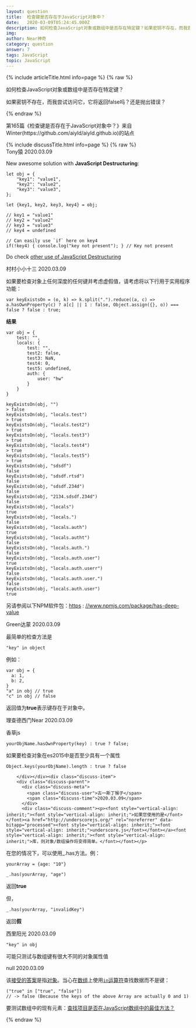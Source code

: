 ```yaml
---
layout: question
title:  检查键是否存在于JavaScript对象中？
date:   2020-03-09T05:24:45.000Z
description: 如何检查JavaScript对象或数组中是否存在特定键？如果密钥不存在，而我尝试访问它，它将返回false吗？还是抛出错误？...
img: 
author: Near神奇
category: question
answer: 7
tags: JavaScript
topic: JavaScript
---
```

<div class="article-root">
  <div class="article">
    {% include articleTitle.html info=page %}
    {% raw %}
    <div class="article-content"><p><font style="vertical-align: inherit;"><font style="vertical-align: inherit;">如何检查JavaScript对象或数组中是否存在特定键？</font></font></p>

<p><font style="vertical-align: inherit;"><font style="vertical-align: inherit;">如果密钥不存在，而我尝试访问它，它将返回false吗？</font><font style="vertical-align: inherit;">还是抛出错误？</font></font></p></div>
    {% endraw %}
  </div>
  <p class="winter_mark">第165篇《检查键是否存在于JavaScript对象中？》来自Winter(https://github.com/aiyld/aiyld.github.io)的站点</p>
  <div class="discuss-wrapper">
    {% include discussTitle.html info=page %}
    {% raw %}
    <div class="discuss-item">
        <div class="discuss-parent">
          <div class="discuss-meta">
            <span class="discuss-user">Tony猿</span>
            <span class="discuss-time">2020.03.09</span>
          </div>
          <div class="discuss-comment"><p>New awesome solution with <strong>JavaScript Destructuring</strong>:</p>

<pre class="lang-js prettyprint prettyprinted" style=""><code><span class="kwd">let</span><span class="pln"> obj </span><span class="pun">=</span><span class="pln"> </span><span class="pun">{</span><span class="pln">
    </span><span class="str">"key1"</span><span class="pun">:</span><span class="pln"> </span><span class="str">"value1"</span><span class="pun">,</span><span class="pln">
    </span><span class="str">"key2"</span><span class="pun">:</span><span class="pln"> </span><span class="str">"value2"</span><span class="pun">,</span><span class="pln">
    </span><span class="str">"key3"</span><span class="pun">:</span><span class="pln"> </span><span class="str">"value3"</span><span class="pun">,</span><span class="pln">
</span><span class="pun">};</span><span class="pln">

</span><span class="kwd">let</span><span class="pln"> </span><span class="pun">{</span><span class="pln">key1</span><span class="pun">,</span><span class="pln"> key2</span><span class="pun">,</span><span class="pln"> key3</span><span class="pun">,</span><span class="pln"> key4</span><span class="pun">}</span><span class="pln"> </span><span class="pun">=</span><span class="pln"> obj</span><span class="pun">;</span><span class="pln">

</span><span class="com">// key1 = "value1"</span><span class="pln">
</span><span class="com">// key2 = "value2"</span><span class="pln">
</span><span class="com">// key3 = "value3"</span><span class="pln">
</span><span class="com">// key4 = undefined</span><span class="pln">

</span><span class="com">// Can easily use `if` here on key4</span><span class="pln">
</span><span class="kwd">if</span><span class="pun">(!</span><span class="pln">key4</span><span class="pun">)</span><span class="pln"> </span><span class="pun">{</span><span class="pln"> console</span><span class="pun">.</span><span class="pln">log</span><span class="pun">(</span><span class="str">"key not present"</span><span class="pun">);</span><span class="pln"> </span><span class="pun">}</span><span class="pln"> </span><span class="com">// Key not present</span></code></pre>

<p>Do check <a href="https://developer.mozilla.org/en-US/docs/Web/JavaScript/Reference/Operators/Destructuring_assignment" rel="nofollow noreferrer" data-bitapp="processed">other use of JavaScript Destructuring</a></p></div>
        </div></div><div class="discuss-item">
        <div class="discuss-parent">
          <div class="discuss-meta">
            <span class="discuss-user">村村小小十三</span>
            <span class="discuss-time">2020.03.09</span>
          </div>
          <div class="discuss-comment"><p><font style="vertical-align: inherit;"><font style="vertical-align: inherit;">如果要检查对象上任何深度的任何键并考虑虚假值，请考虑将以下行用于实用程序功能：</font></font></p>

<pre class="lang-js prettyprint prettyprinted" style=""><code><span class="kwd">var</span><span class="pln"> keyExistsOn </span><span class="pun">=</span><span class="pln"> </span><span class="pun">(</span><span class="pln">o</span><span class="pun">,</span><span class="pln"> k</span><span class="pun">)</span><span class="pln"> </span><span class="pun">=&gt;</span><span class="pln"> k</span><span class="pun">.</span><span class="pln">split</span><span class="pun">(</span><span class="str">"."</span><span class="pun">).</span><span class="pln">reduce</span><span class="pun">((</span><span class="pln">a</span><span class="pun">,</span><span class="pln"> c</span><span class="pun">)</span><span class="pln"> </span><span class="pun">=&gt;</span><span class="pln"> a</span><span class="pun">.</span><span class="pln">hasOwnProperty</span><span class="pun">(</span><span class="pln">c</span><span class="pun">)</span><span class="pln"> </span><span class="pun">?</span><span class="pln"> a</span><span class="pun">[</span><span class="pln">c</span><span class="pun">]</span><span class="pln"> </span><span class="pun">||</span><span class="pln"> </span><span class="lit">1</span><span class="pln"> </span><span class="pun">:</span><span class="pln"> </span><span class="kwd">false</span><span class="pun">,</span><span class="pln"> </span><span class="typ">Object</span><span class="pun">.</span><span class="pln">assign</span><span class="pun">({},</span><span class="pln"> o</span><span class="pun">))</span><span class="pln"> </span><span class="pun">===</span><span class="pln"> </span><span class="kwd">false</span><span class="pln"> </span><span class="pun">?</span><span class="pln"> </span><span class="kwd">false</span><span class="pln"> </span><span class="pun">:</span><span class="pln"> </span><span class="kwd">true</span><span class="pun">;</span></code></pre>

<p><strong><font style="vertical-align: inherit;"><font style="vertical-align: inherit;">结果</font></font></strong></p>

<pre class="lang-js prettyprint prettyprinted" style=""><code><span class="kwd">var</span><span class="pln"> obj </span><span class="pun">=</span><span class="pln"> </span><span class="pun">{</span><span class="pln">
    test</span><span class="pun">:</span><span class="pln"> </span><span class="str">""</span><span class="pun">,</span><span class="pln">
    locals</span><span class="pun">:</span><span class="pln"> </span><span class="pun">{</span><span class="pln">
        test</span><span class="pun">:</span><span class="pln"> </span><span class="str">""</span><span class="pun">,</span><span class="pln">
        test2</span><span class="pun">:</span><span class="pln"> </span><span class="kwd">false</span><span class="pun">,</span><span class="pln">
        test3</span><span class="pun">:</span><span class="pln"> </span><span class="kwd">NaN</span><span class="pun">,</span><span class="pln">
        test4</span><span class="pun">:</span><span class="pln"> </span><span class="lit">0</span><span class="pun">,</span><span class="pln">
        test5</span><span class="pun">:</span><span class="pln"> </span><span class="kwd">undefined</span><span class="pun">,</span><span class="pln">
        auth</span><span class="pun">:</span><span class="pln"> </span><span class="pun">{</span><span class="pln">
            user</span><span class="pun">:</span><span class="pln"> </span><span class="str">"hw"</span><span class="pln">
        </span><span class="pun">}</span><span class="pln">
    </span><span class="pun">}</span><span class="pln">
</span><span class="pun">}</span><span class="pln">

keyExistsOn</span><span class="pun">(</span><span class="pln">obj</span><span class="pun">,</span><span class="pln"> </span><span class="str">""</span><span class="pun">)</span><span class="pln">
</span><span class="pun">&gt;</span><span class="pln"> </span><span class="kwd">false</span><span class="pln">
keyExistsOn</span><span class="pun">(</span><span class="pln">obj</span><span class="pun">,</span><span class="pln"> </span><span class="str">"locals.test"</span><span class="pun">)</span><span class="pln">
</span><span class="pun">&gt;</span><span class="pln"> </span><span class="kwd">true</span><span class="pln">
keyExistsOn</span><span class="pun">(</span><span class="pln">obj</span><span class="pun">,</span><span class="pln"> </span><span class="str">"locals.test2"</span><span class="pun">)</span><span class="pln">
</span><span class="pun">&gt;</span><span class="pln"> </span><span class="kwd">true</span><span class="pln">
keyExistsOn</span><span class="pun">(</span><span class="pln">obj</span><span class="pun">,</span><span class="pln"> </span><span class="str">"locals.test3"</span><span class="pun">)</span><span class="pln">
</span><span class="pun">&gt;</span><span class="pln"> </span><span class="kwd">true</span><span class="pln">
keyExistsOn</span><span class="pun">(</span><span class="pln">obj</span><span class="pun">,</span><span class="pln"> </span><span class="str">"locals.test4"</span><span class="pun">)</span><span class="pln">
</span><span class="pun">&gt;</span><span class="pln"> </span><span class="kwd">true</span><span class="pln">
keyExistsOn</span><span class="pun">(</span><span class="pln">obj</span><span class="pun">,</span><span class="pln"> </span><span class="str">"locals.test5"</span><span class="pun">)</span><span class="pln">
</span><span class="pun">&gt;</span><span class="pln"> </span><span class="kwd">true</span><span class="pln">
keyExistsOn</span><span class="pun">(</span><span class="pln">obj</span><span class="pun">,</span><span class="pln"> </span><span class="str">"sdsdf"</span><span class="pun">)</span><span class="pln">
</span><span class="kwd">false</span><span class="pln">
keyExistsOn</span><span class="pun">(</span><span class="pln">obj</span><span class="pun">,</span><span class="pln"> </span><span class="str">"sdsdf.rtsd"</span><span class="pun">)</span><span class="pln">
</span><span class="kwd">false</span><span class="pln">
keyExistsOn</span><span class="pun">(</span><span class="pln">obj</span><span class="pun">,</span><span class="pln"> </span><span class="str">"sdsdf.234d"</span><span class="pun">)</span><span class="pln">
</span><span class="kwd">false</span><span class="pln">
keyExistsOn</span><span class="pun">(</span><span class="pln">obj</span><span class="pun">,</span><span class="pln"> </span><span class="str">"2134.sdsdf.234d"</span><span class="pun">)</span><span class="pln">
</span><span class="kwd">false</span><span class="pln">
keyExistsOn</span><span class="pun">(</span><span class="pln">obj</span><span class="pun">,</span><span class="pln"> </span><span class="str">"locals"</span><span class="pun">)</span><span class="pln">
</span><span class="kwd">true</span><span class="pln">
keyExistsOn</span><span class="pun">(</span><span class="pln">obj</span><span class="pun">,</span><span class="pln"> </span><span class="str">"locals."</span><span class="pun">)</span><span class="pln">
</span><span class="kwd">false</span><span class="pln">
keyExistsOn</span><span class="pun">(</span><span class="pln">obj</span><span class="pun">,</span><span class="pln"> </span><span class="str">"locals.auth"</span><span class="pun">)</span><span class="pln">
</span><span class="kwd">true</span><span class="pln">
keyExistsOn</span><span class="pun">(</span><span class="pln">obj</span><span class="pun">,</span><span class="pln"> </span><span class="str">"locals.autht"</span><span class="pun">)</span><span class="pln">
</span><span class="kwd">false</span><span class="pln">
keyExistsOn</span><span class="pun">(</span><span class="pln">obj</span><span class="pun">,</span><span class="pln"> </span><span class="str">"locals.auth."</span><span class="pun">)</span><span class="pln">
</span><span class="kwd">false</span><span class="pln">
keyExistsOn</span><span class="pun">(</span><span class="pln">obj</span><span class="pun">,</span><span class="pln"> </span><span class="str">"locals.auth.user"</span><span class="pun">)</span><span class="pln">
</span><span class="kwd">true</span><span class="pln">
keyExistsOn</span><span class="pun">(</span><span class="pln">obj</span><span class="pun">,</span><span class="pln"> </span><span class="str">"locals.auth.userr"</span><span class="pun">)</span><span class="pln">
</span><span class="kwd">false</span><span class="pln">
keyExistsOn</span><span class="pun">(</span><span class="pln">obj</span><span class="pun">,</span><span class="pln"> </span><span class="str">"locals.auth.user."</span><span class="pun">)</span><span class="pln">
</span><span class="kwd">false</span><span class="pln">
keyExistsOn</span><span class="pun">(</span><span class="pln">obj</span><span class="pun">,</span><span class="pln"> </span><span class="str">"locals.auth.user"</span><span class="pun">)</span><span class="pln">
</span><span class="kwd">true</span></code></pre>

<p><font style="vertical-align: inherit;"><font style="vertical-align: inherit;">另请参阅以下NPM软件包：</font><a href="https://www.npmjs.com/package/has-deep-value" rel="nofollow noreferrer" data-bitapp="processed"><font style="vertical-align: inherit;">https</font></a><font style="vertical-align: inherit;"> : </font></font><a href="https://www.npmjs.com/package/has-deep-value" rel="nofollow noreferrer" data-bitapp="processed"><font style="vertical-align: inherit;"><font style="vertical-align: inherit;">//www.npmjs.com/package/has-deep-value</font></font></a></p></div>
        </div></div><div class="discuss-item">
        <div class="discuss-parent">
          <div class="discuss-meta">
            <span class="discuss-user">Green达蒙</span>
            <span class="discuss-time">2020.03.09</span>
          </div>
          <div class="discuss-comment"><p><font style="vertical-align: inherit;"><font style="vertical-align: inherit;">最简单的检查方法是 </font></font></p>

<pre class="lang-js prettyprint prettyprinted" style=""><code><span class="str">"key"</span><span class="pln"> in object</span></code></pre>

<p><font style="vertical-align: inherit;"><font style="vertical-align: inherit;">例如： </font></font></p>

<pre class="lang-js prettyprint prettyprinted" style=""><code><span class="kwd">var</span><span class="pln"> obj </span><span class="pun">=</span><span class="pln"> </span><span class="pun">{</span><span class="pln">
  a</span><span class="pun">:</span><span class="pln"> </span><span class="lit">1</span><span class="pun">,</span><span class="pln">
  b</span><span class="pun">:</span><span class="pln"> </span><span class="lit">2</span><span class="pun">,</span><span class="pln">
</span><span class="pun">}</span><span class="pln">
</span><span class="str">"a"</span><span class="pln"> in obj </span><span class="com">// true</span><span class="pln">
</span><span class="str">"c"</span><span class="pln"> in obj </span><span class="com">// false</span></code></pre>

<p><font style="vertical-align: inherit;"><font style="vertical-align: inherit;">返回值为</font></font><strong><font style="vertical-align: inherit;"><font style="vertical-align: inherit;">true</font></font></strong><font style="vertical-align: inherit;"><font style="vertical-align: inherit;">表示键存在于对象中。</font></font></p></div>
        </div></div><div class="discuss-item">
        <div class="discuss-parent">
          <div class="discuss-meta">
            <span class="discuss-user">理查德西门Near</span>
            <span class="discuss-time">2020.03.09</span>
          </div>
          <div class="discuss-comment"><p><font style="vertical-align: inherit;"><font style="vertical-align: inherit;">香草js</font></font></p>

<pre class="lang-js prettyprint prettyprinted" style=""><code><span class="pln">yourObjName</span><span class="pun">.</span><span class="pln">hasOwnProperty</span><span class="pun">(</span><span class="pln">key</span><span class="pun">)</span><span class="pln"> </span><span class="pun">:</span><span class="pln"> </span><span class="kwd">true</span><span class="pln"> </span><span class="pun">?</span><span class="pln"> </span><span class="kwd">false</span><span class="pun">;</span></code></pre>

<p><font style="vertical-align: inherit;"><font style="vertical-align: inherit;">如果要检查对象在es2015中是否至少具有一个属性</font></font></p>

<pre class="lang-js prettyprint prettyprinted" style=""><code><span class="typ">Object</span><span class="pun">.</span><span class="pln">keys</span><span class="pun">(</span><span class="pln">yourObjName</span><span class="pun">).</span><span class="pln">length </span><span class="pun">:</span><span class="pln"> </span><span class="kwd">true</span><span class="pln"> </span><span class="pun">?</span><span class="pln"> </span><span class="kwd">false</span></code></pre></div>
        </div></div><div class="discuss-item">
        <div class="discuss-parent">
          <div class="discuss-meta">
            <span class="discuss-user">古一斯丁猴子</span>
            <span class="discuss-time">2020.03.09</span>
          </div>
          <div class="discuss-comment"><p><font style="vertical-align: inherit;"><font style="vertical-align: inherit;">如果您使用的是</font></font><a href="http://underscorejs.org/" rel="noreferrer" data-bitapp="processed"><font style="vertical-align: inherit;"><font style="vertical-align: inherit;">underscore.js</font></font></a><font style="vertical-align: inherit;"><font style="vertical-align: inherit;">库，则对象/数组操作将变得简单。</font></font></p>

<p><font style="vertical-align: inherit;"><font style="vertical-align: inherit;">在您的情况下，可以使用_.has方法。</font><font style="vertical-align: inherit;">例：</font></font></p>

<pre class="lang-js prettyprint prettyprinted" style=""><code><span class="pln">yourArray </span><span class="pun">=</span><span class="pln"> </span><span class="pun">{</span><span class="pln">age</span><span class="pun">:</span><span class="pln"> </span><span class="str">"10"</span><span class="pun">}</span><span class="pln">

_</span><span class="pun">.</span><span class="pln">has</span><span class="pun">(</span><span class="pln">yourArray</span><span class="pun">,</span><span class="pln"> </span><span class="str">"age"</span><span class="pun">)</span></code></pre>

<p><font style="vertical-align: inherit;"><font style="vertical-align: inherit;">返回</font></font><strong><font style="vertical-align: inherit;"><font style="vertical-align: inherit;">true</font></font></strong> </p>

<p><font style="vertical-align: inherit;"><font style="vertical-align: inherit;">但，</font></font></p>

<pre class="lang-js prettyprint prettyprinted" style=""><code><span class="pln">_</span><span class="pun">.</span><span class="pln">has</span><span class="pun">(</span><span class="pln">yourArray</span><span class="pun">,</span><span class="pln"> </span><span class="str">"invalidKey"</span><span class="pun">)</span></code></pre>

<p><font style="vertical-align: inherit;"><font style="vertical-align: inherit;">返回</font></font><strong><font style="vertical-align: inherit;"><font style="vertical-align: inherit;">假</font></font></strong></p></div>
        </div></div><div class="discuss-item">
        <div class="discuss-parent">
          <div class="discuss-meta">
            <span class="discuss-user">西里阳光</span>
            <span class="discuss-time">2020.03.09</span>
          </div>
          <div class="discuss-comment"><pre class="lang-js prettyprint prettyprinted" style=""><code><span class="str">"key"</span><span class="pln"> in obj</span></code></pre>

<p><font style="vertical-align: inherit;"><font style="vertical-align: inherit;">可能只测试与数组键有很大不同的对象属性值</font></font></p></div>
        </div></div><div class="discuss-item">
        <div class="discuss-parent">
          <div class="discuss-meta">
            <span class="discuss-user">null</span>
            <span class="discuss-time">2020.03.09</span>
          </div>
          <div class="discuss-comment"><p><font style="vertical-align: inherit;"><font style="vertical-align: inherit;">该</font></font><a href="https://stackoverflow.com/a/1098955/1619432" data-bitapp="processed"><font style="vertical-align: inherit;"><font style="vertical-align: inherit;">接受的答案</font></font></a><font style="vertical-align: inherit;"><font style="vertical-align: inherit;">是指</font></font><a href="https://developer.mozilla.org/en-US/docs/Web/JavaScript/Reference/Global_Objects/Object" rel="noreferrer" data-bitapp="processed"><font style="vertical-align: inherit;"><font style="vertical-align: inherit;">对象</font></font></a><font style="vertical-align: inherit;"><font style="vertical-align: inherit;">。</font><font style="vertical-align: inherit;">当心</font><font style="vertical-align: inherit;">在</font><a href="https://developer.mozilla.org/en-US/docs/Web/JavaScript/Reference/Global_Objects/Array" rel="noreferrer" data-bitapp="processed"><font style="vertical-align: inherit;">数组</font></a><font style="vertical-align: inherit;">上</font><font style="vertical-align: inherit;">使用</font></font><a href="https://developer.mozilla.org/en-US/docs/Web/JavaScript/Reference/Operators/in" rel="noreferrer" data-bitapp="processed"><code>in</code><font style="vertical-align: inherit;"><font style="vertical-align: inherit;">运算符</font></font></a><font style="vertical-align: inherit;"><font style="vertical-align: inherit;">查找数据而不是键：</font></font><a href="https://developer.mozilla.org/en-US/docs/Web/JavaScript/Reference/Global_Objects/Array" rel="noreferrer" data-bitapp="processed"><font style="vertical-align: inherit;"></font></a><font style="vertical-align: inherit;"></font></p>

<pre class="lang-js prettyprint prettyprinted" style=""><code><span class="pun">(</span><span class="str">"true"</span><span class="pln"> in </span><span class="pun">[</span><span class="str">"true"</span><span class="pun">,</span><span class="pln"> </span><span class="str">"false"</span><span class="pun">])</span><span class="pln">
</span><span class="com">// -&gt; false (Because the keys of the above Array are actually 0 and 1)</span></code></pre>

<p><font style="vertical-align: inherit;"><font style="vertical-align: inherit;">要测试数组中的现有元素：</font></font><a href="https://stackoverflow.com/questions/143847/best-way-to-find-an-item-in-a-javascript-array" data-bitapp="processed"><font style="vertical-align: inherit;"><font style="vertical-align: inherit;">查找项目是否在JavaScript数组中的最佳方法？</font></font></a></p></div>
        </div></div>
    {% endraw %}
  </div>
<div>
